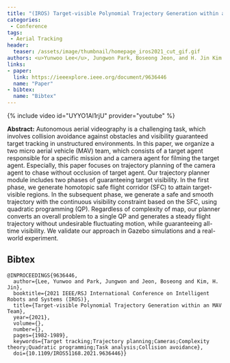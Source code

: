 ```yaml
---
title: "(IROS) Target-visible Polynomial Trajectory Generation within an MAV Team"
categories:
 - Conference
tags:
 - Aerial Tracking
header:
  teaser: /assets/image/thumbnail/homepage_iros2021_cut_gif.gif
authors: <u>Yunwoo Lee</u>, Jungwon Park, Boseong Jeon, and H. Jin Kim
links:
- paper:
  link: https://ieeexplore.ieee.org/document/9636446
  name: "Paper"
- bibtex:
  name: "Bibtex"
---
```

{% include video id="UYYO1Al1rjU" provider="youtube" %}

**Abstract:** Autonomous aerial videography is a challenging task, which involves collision avoidance against obstacles and visibility guaranteed target tracking in unstructured environments. In this paper, we organize a two micro aerial vehicle (MAV) team, which consists of a target agent responsible for a specific mission and a camera agent for filming the target agent. Especially, this paper focuses on trajectory planning of the camera agent to chase without occlusion of target agent. Our trajectory planner module includes two phases of guaranteeing target visibility. In the first phase, we generate homotopic safe flight corridor (SFC) to attain target-visible regions. In the subsequent phase, we generate a safe and smooth trajectory with the continuous visibility constraint based on the SFC, using quadratic programming (QP). Regardless of complexity of map, our planner converts an overall problem to a single QP and generates a steady flight trajectory without undesirable fluctuating motion, while guaranteeing all-time visibility. We validate our approach in Gazebo simulations and a real-world experiment.

## Bibtex <a id="bibtex"></a>
```
@INPROCEEDINGS{9636446,
  author={Lee, Yunwoo and Park, Jungwon and Jeon, Boseong and Kim, H. Jin},
  booktitle={2021 IEEE/RSJ International Conference on Intelligent Robots and Systems (IROS)}, 
  title={Target-visible Polynomial Trajectory Generation within an MAV Team}, 
  year={2021},
  volume={},
  number={},
  pages={1982-1989},
  keywords={Target tracking;Trajectory planning;Cameras;Complexity theory;Quadratic programming;Task analysis;Collision avoidance},
  doi={10.1109/IROS51168.2021.9636446}}

```